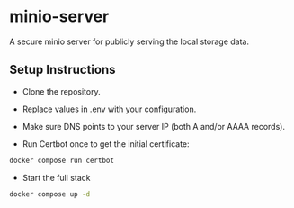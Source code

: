 # minio-server
A secure minio server for publicly serving the local storage data.

## Setup Instructions
- Clone the repository.

- Replace values in .env with your configuration.

- Make sure DNS points to your server IP (both A and/or AAAA records).

- Run Certbot once to get the initial certificate:
```bash
docker compose run certbot
```
- Start the full stack
```bash
docker compose up -d
```

